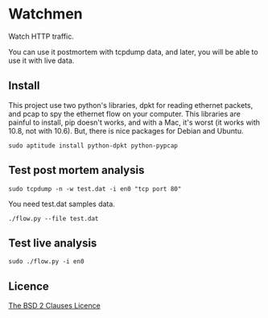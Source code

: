 Watchmen
========

Watch HTTP traffic.

You can use it postmortem with tcpdump data, and later,
you will be able to use it with live data.

Install
-------

This project use two python's libraries, dpkt for reading ethernet packets,
and pcap to spy the ethernet flow on your computer. This libraries are painful
to install, pip doesn't works, and with a Mac, it's worst (it works with 10.8,
not with 10.6). But, there is nice packages for Debian and Ubuntu.

    sudo aptitude install python-dpkt python-pypcap

Test post mortem analysis
-------------------------

    sudo tcpdump -n -w test.dat -i en0 "tcp port 80"

You need test.dat samples data.

    ./flow.py --file test.dat

Test live analysis
------------------

    sudo ./flow.py -i en0


Licence
-------

[The BSD 2 Clauses Licence](http://opensource.org/licenses/bsd-license.php)
